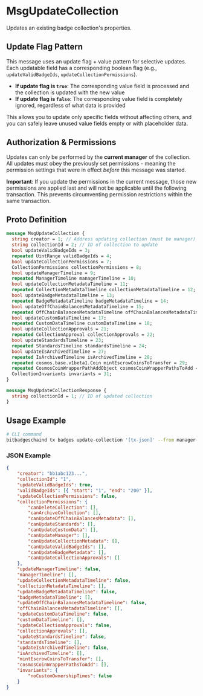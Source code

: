 # MsgUpdateCollection

Updates an existing badge collection's properties.

## Update Flag Pattern

This message uses an update flag + value pattern for selective updates. Each updatable field has a corresponding boolean flag (e.g., `updateValidBadgeIds`, `updateCollectionPermissions`).

-   **If update flag is `true`**: The corresponding value field is processed and the collection is updated with the new value
-   **If update flag is `false`**: The corresponding value field is completely ignored, regardless of what data is provided

This allows you to update only specific fields without affecting others, and you can safely leave unused value fields empty or with placeholder data.

## Authorization & Permissions

Updates can only be performed by the **current manager** of the collection. All updates must obey the previously set permissions - meaning the permission settings that were in effect _before_ this message was started.

**Important**: If you update the permissions in the current message, those new permissions are applied last and will not be applicable until the following transaction. This prevents circumventing permission restrictions within the same transaction.

## Proto Definition

```protobuf
message MsgUpdateCollection {
  string creator = 1; // Address updating collection (must be manager)
  string collectionId = 2; // ID of collection to update
  bool updateValidBadgeIds = 3;
  repeated UintRange validBadgeIds = 4;
  bool updateCollectionPermissions = 7;
  CollectionPermissions collectionPermissions = 8;
  bool updateManagerTimeline = 9;
  repeated ManagerTimeline managerTimeline = 10;
  bool updateCollectionMetadataTimeline = 11;
  repeated CollectionMetadataTimeline collectionMetadataTimeline = 12;
  bool updateBadgeMetadataTimeline = 13;
  repeated BadgeMetadataTimeline badgeMetadataTimeline = 14;
  bool updateOffChainBalancesMetadataTimeline = 15;
  repeated OffChainBalancesMetadataTimeline offChainBalancesMetadataTimeline = 16;
  bool updateCustomDataTimeline = 17;
  repeated CustomDataTimeline customDataTimeline = 18;
  bool updateCollectionApprovals = 21;
  repeated CollectionApproval collectionApprovals = 22;
  bool updateStandardsTimeline = 23;
  repeated StandardsTimeline standardsTimeline = 24;
  bool updateIsArchivedTimeline = 27;
  repeated IsArchivedTimeline isArchivedTimeline = 28;
  repeated cosmos.base.v1beta1.Coin mintEscrowCoinsToTransfer = 29;
  repeated CosmosCoinWrapperPathAddObject cosmosCoinWrapperPathsToAdd = 30;
  CollectionInvariants invariants = 31;
}

message MsgUpdateCollectionResponse {
  string collectionId = 1; // ID of updated collection
}
```

## Usage Example

```bash
# CLI command
bitbadgeschaind tx badges update-collection '[tx-json]' --from manager-key
```

### JSON Example

```json
{
    "creator": "bb1abc123...",
    "collectionId": "1",
    "updateValidBadgeIds": true,
    "validBadgeIds": [{ "start": "1", "end": "200" }],
    "updateCollectionPermissions": false,
    "collectionPermissions": {
        "canDeleteCollection": [],
        "canArchiveCollection": [],
        "canUpdateOffChainBalancesMetadata": [],
        "canUpdateStandards": [],
        "canUpdateCustomData": [],
        "canUpdateManager": [],
        "canUpdateCollectionMetadata": [],
        "canUpdateValidBadgeIds": [],
        "canUpdateBadgeMetadata": [],
        "canUpdateCollectionApprovals": []
    },
    "updateManagerTimeline": false,
    "managerTimeline": [],
    "updateCollectionMetadataTimeline": false,
    "collectionMetadataTimeline": [],
    "updateBadgeMetadataTimeline": false,
    "badgeMetadataTimeline": [],
    "updateOffChainBalancesMetadataTimeline": false,
    "offChainBalancesMetadataTimeline": [],
    "updateCustomDataTimeline": false,
    "customDataTimeline": [],
    "updateCollectionApprovals": false,
    "collectionApprovals": [],
    "updateStandardsTimeline": false,
    "standardsTimeline": [],
    "updateIsArchivedTimeline": false,
    "isArchivedTimeline": [],
    "mintEscrowCoinsToTransfer": [],
    "cosmosCoinWrapperPathsToAdd": [],
    "invariants": {
        "noCustomOwnershipTimes": false
    }
}
```

